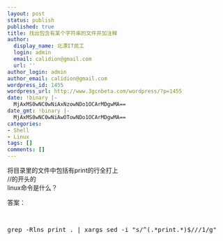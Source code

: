 ```yaml
---
layout: post
status: publish
published: true
title: 找出包含有某个字符串的文件并加注释
author:
  display_name: 北漂IT民工
  login: admin
  email: calidion@gmail.com
  url: ''
author_login: admin
author_email: calidion@gmail.com
wordpress_id: 1455
wordpress_url: http://www.3gcnbeta.com/wordpress/?p=1455
date: !binary |-
  MjAxMS0wNC0wNiAxNzowNDo1OCArMDgwMA==
date_gmt: !binary |-
  MjAxMS0wNC0wNiAwOTowNDo1OCArMDgwMA==
categories:
- Shell
- Linux
tags: []
comments: []
---
```

<p>将目录里的文件中包括有print的行全打上<br />
//的开头的<br />
linux命令是什么？</p>
<p>答案：</p>
<p>&nbsp;</p>
<pre class="sh" name="code">
grep -Rlns print . | xargs sed -i "s/^(.*print.*)$///1/g"<br />
</pre></p>
